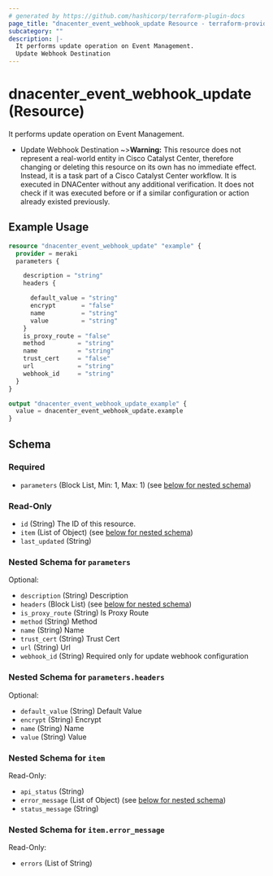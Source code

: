 ```yaml
---
# generated by https://github.com/hashicorp/terraform-plugin-docs
page_title: "dnacenter_event_webhook_update Resource - terraform-provider-dnacenter"
subcategory: ""
description: |-
  It performs update operation on Event Management.
  Update Webhook Destination
---
```


# dnacenter_event_webhook_update (Resource)

It performs update operation on Event Management.

- Update Webhook Destination
~>**Warning:**
This resource does not represent a real-world entity in Cisco Catalyst Center, therefore changing or deleting this resource on its own has no immediate effect.
Instead, it is a task part of a Cisco Catalyst Center workflow. It is executed in DNACenter without any additional verification. It does not check if it was executed before or if a similar configuration or action already existed previously.

## Example Usage

```terraform
resource "dnacenter_event_webhook_update" "example" {
  provider = meraki
  parameters {

    description = "string"
    headers {

      default_value = "string"
      encrypt       = "false"
      name          = "string"
      value         = "string"
    }
    is_proxy_route = "false"
    method         = "string"
    name           = "string"
    trust_cert     = "false"
    url            = "string"
    webhook_id     = "string"
  }
}

output "dnacenter_event_webhook_update_example" {
  value = dnacenter_event_webhook_update.example
}
```

<!-- schema generated by tfplugindocs -->
## Schema

### Required

- `parameters` (Block List, Min: 1, Max: 1) (see [below for nested schema](#nestedblock--parameters))

### Read-Only

- `id` (String) The ID of this resource.
- `item` (List of Object) (see [below for nested schema](#nestedatt--item))
- `last_updated` (String)

<a id="nestedblock--parameters"></a>
### Nested Schema for `parameters`

Optional:

- `description` (String) Description
- `headers` (Block List) (see [below for nested schema](#nestedblock--parameters--headers))
- `is_proxy_route` (String) Is Proxy Route
- `method` (String) Method
- `name` (String) Name
- `trust_cert` (String) Trust Cert
- `url` (String) Url
- `webhook_id` (String) Required only for update webhook configuration

<a id="nestedblock--parameters--headers"></a>
### Nested Schema for `parameters.headers`

Optional:

- `default_value` (String) Default Value
- `encrypt` (String) Encrypt
- `name` (String) Name
- `value` (String) Value



<a id="nestedatt--item"></a>
### Nested Schema for `item`

Read-Only:

- `api_status` (String)
- `error_message` (List of Object) (see [below for nested schema](#nestedobjatt--item--error_message))
- `status_message` (String)

<a id="nestedobjatt--item--error_message"></a>
### Nested Schema for `item.error_message`

Read-Only:

- `errors` (List of String)
